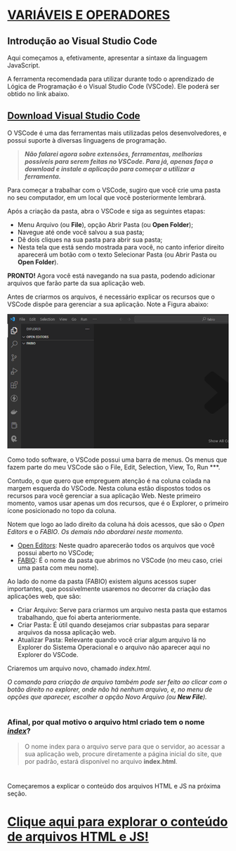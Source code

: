 # <u>**VARIÁVEIS E OPERADORES**</u>

## Introdução ao Visual Studio Code

Aqui começamos a, efetivamente, apresentar a sintaxe da linguagem JavaScript.

A ferramenta recomendada para utilizar durante todo o aprendizado de Lógica de Programação é o Visual Studio Code (VSCode). Ele poderá ser obtido no link abaixo.

## [Download Visual Studio Code](https://code.visualstudio.com/download)

O VSCode é uma das ferramentas mais utilizadas pelos desenvolvedores, e possui suporte à diversas linguagens de programação.

> ***Não falarei agora sobre extensões, ferramentas, melhorias possíveis para serem feitas no VSCode. Para já, apenas faça o download e instale a aplicação para começar a utilizar a ferramenta.***

Para começar a trabalhar com o VSCode, sugiro que você crie uma pasta no seu computador, em um local que você posteriormente lembrará.

Após a criação da pasta, abra o VSCode e siga as seguintes etapas:
- Menu Arquivo (ou **File**), opção Abrir Pasta (ou **Open Folder**);
- Navegue até onde você salvou a sua pasta;
- Dê dois cliques na sua pasta para abrir sua pasta;
- Nesta tela que está sendo mostrada para você, no canto inferior direito aparecerá um botão com o texto Selecionar Pasta (ou Abrir Pasta ou **Open Folder**).

**PRONTO!** Agora você está navegando na sua pasta, podendo adicionar arquivos que farão parte da sua aplicação web.

Antes de criarmos os arquivos, é necessário explicar os recursos que o VSCode dispõe para gerenciar a sua aplicação. Note a Figura abaixo:

![Recursos do VSCode](VSCode.png)

Como todo software, o VSCode possui uma barra de menus. Os menus que fazem parte do meu VSCode são o File, Edit, Selection, View, To, Run ***.

Contudo, o que quero que empreguem atenção é na coluna colada na margem esquerda do VSCode. Nesta coluna estão dispostos todos os recursos para você gerenciar a sua aplicação Web. Neste primeiro momento, vamos usar apenas um dos recursos, que é o Explorer, o primeiro ícone posicionado no topo da coluna.

Notem que logo ao lado direito da coluna há dois acessos, que são o *Open Editors* e o *FABIO*. *Os demais não abordarei neste momento.*

- <u>Open Editors</u>: Neste quadro aparecerão todos os arquivos que você possui aberto no VSCode;
- <u>FABIO</u>: É o nome da pasta que abrimos no VSCode (no meu caso, criei uma pasta com meu nome).

Ao lado do nome da pasta (FABIO) existem alguns acessos super importantes, que possivelmente usaremos no decorrer da criação das aplicações web, que são:

- Criar Arquivo: Serve para criarmos um arquivo nesta pasta que estamos trabalhando, que foi aberta anteriormente.
- Criar Pasta: É útil quando desejamos criar subpastas para separar arquivos da nossa aplicação web.
- Atualizar Pasta: Relevante quando você criar algum arquivo lá no Explorer do Sistema Operacional e o arquivo não aparecer aqui no Explorer do VSCode.

Criaremos um arquivo novo, chamado *index.html*.

*O comando para criação de arquivo também pode ser feito ao clicar com o botão direito no explorer, onde não há nenhum arquivo, e, no menu de opções que aparecer, escolher a opção Novo Arquivo (ou **New File**).*

#
### Afinal, por qual motivo o arquivo html criado tem o nome ***<u>index</u>***?
> O nome index para o arquivo serve para que o servidor, ao acessar a sua aplicação web, procure diretamente a página inicial do site, que por padrão, estará disponível no arquivo **index.html**.
#

Começaremos a explicar o conteúdo dos arquivos HTML e JS na próxima seção.

# [**Clique aqui para explorar o conteúdo de arquivos HTML e JS!**](02_01_arquivo_html_js/README.md)